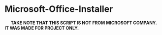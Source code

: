 # Microsoft-Office-Installer
&nbsp;&nbsp;&nbsp;&nbsp;&nbsp;**TAKE NOTE THAT THIS SCRIPT IS NOT FROM MICROSOFT COMPANY. IT WAS MADE FOR PROJECT ONLY.** <br />                
